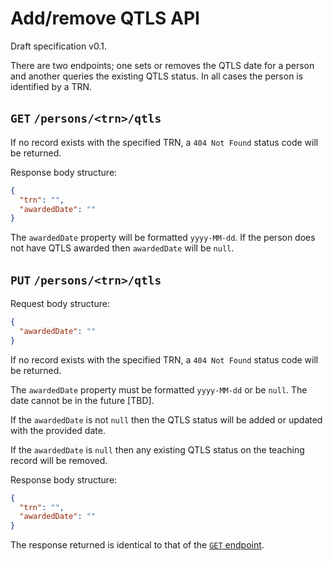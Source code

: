 # Add/remove QTLS API

Draft specification v0.1.

There are two endpoints; one sets or removes the QTLS date for a person and another queries the existing QTLS status.
In all cases the person is identified by a TRN.

## `GET` `/persons/<trn>/qtls`

If no record exists with the specified TRN, a `404 Not Found` status code will be returned.

Response body structure:
```json
{
  "trn": "",
  "awardedDate": ""
}
```

The `awardedDate` property will be formatted `yyyy-MM-dd`. If the person does not have QTLS awarded then `awardedDate` will be `null`.


## `PUT` `/persons/<trn>/qtls`

Request body structure:
```json
{
  "awardedDate": ""
}
```

If no record exists with the specified TRN, a `404 Not Found` status code will be returned.

The `awardedDate` property must be formatted `yyyy-MM-dd` or be `null`. The date cannot be in the future [TBD].

If the `awardedDate` is not `null` then the QTLS status will be added or updated with the provided date.

If the `awardedDate` is `null` then any existing QTLS status on the teaching record will be removed.

Response body structure:
```json
{
  "trn": "",
  "awardedDate": ""
}
```

The response returned is identical to that of the [`GET` endpoint](#get-personstrnqtls).
